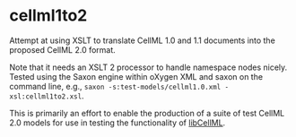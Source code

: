 # cellml1to2
Attempt at using XSLT to translate CellML 1.0 and 1.1 documents into the proposed CellML 2.0 format.

Note that it needs an XSLT 2 processor to handle namespace nodes nicely. Tested using the Saxon engine within oXygen XML and saxon on the command line, e.g., `saxon -s:test-models/cellml1.0.xml -xsl:cellml1to2.xsl`.

This is primarily an effort to enable the production of a suite of test CellML 2.0 models for use in testing the functionality of [libCellML](http://libcellml.readthedocs.io/).
